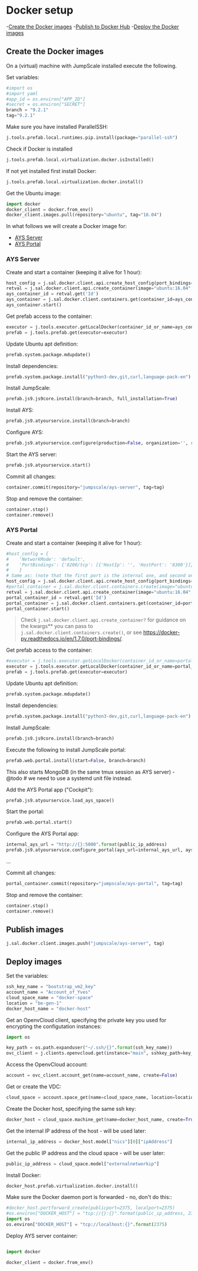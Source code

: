 # Docker setup

-[Create the Docker images](#create-images)
-[Publish to Docker Hub](#publish-images)
-[Deploy the Docker images](#deploy-images)

<a id="create-images"></a>
## Create the Docker images

On a (virtual) machine with JumpScale installed execute the following.

Set variables:
```python
#import os
#import yaml
#app_id = os.environ["APP_ID"]
#secret = os.environ["SECRET"]
branch = "9.2.1"
tag="9.2.1"
```

Make sure you have installed ParallelSSH:
```python
j.tools.prefab.local.runtimes.pip.install(package="parallel-ssh")
```

Check if Docker is installed
```python
j.tools.prefab.local.virtualization.docker.isInstalled()
```

If not yet installed first install Docker:
```python
j.tools.prefab.local.virtualization.docker.install()
```

Get the Ubuntu image:
```python
import docker
docker_client = docker.from_env()
docker_client.images.pull(repository="ubuntu", tag="16.04")
```

In what follows we will create a Docker image for:
- [AYS Server](#ays-server)
- [AYS Portal](#ays-portal)

<a id="ays-server"></a>
### AYS Server

Create and start a container (keeping it alive for 1 hour):
```python
host_config = j.sal.docker.client.api.create_host_config(port_bindings={5000: 5000})
retval = j.sal.docker.client.api.create_container(image="ubuntu:16.04", name="ays-server", command="sleep 3600", ports=[5000], host_config=host_config)
ays_container_id = retval.get('Id')
ays_container = j.sal.docker.client.containers.get(container_id=ays_container_id)
ays_container.start()
```

Get prefab access to the container:
```python
executor = j.tools.executor.getLocalDocker(container_id_or_name=ays_container_id)
prefab = j.tools.prefab.get(executor=executor)
```

Update Ubuntu apt definition:
```python
prefab.system.package.mdupdate()
```

Install dependencies:
```python
prefab.system.package.install("python3-dev,git,curl,language-pack-en")
```

Install JumpScale:
```python
prefab.js9.js9core.install(branch=branch, full_installation=True)
```

Install AYS:
```python
prefab.js9.atyourservice.install(branch=branch)
```

Configure AYS:
```python
prefab.js9.atyourservice.configure(production=False, organization='', restart=False, host="0.0.0.0", port=5000)
```

Start the AYS server:
```python
prefab.js9.atyourservice.start()
```

Commit all changes:
```python
container.commit(repository="jumpscale/ays-server", tag=tag)
```

Stop and remove the container:
```python
container.stop()
container.remove()
```

<a id="ays-portal"></a>
### AYS Portal

Create and start a container (keeping it alive for 1 hour):
```python
#host_config = {
#    'NetworkMode': 'default',
#    'PortBindings': {'8200/tcp': [{'HostIp': '', 'HostPort': '8300'}]}
#    }
# Same as: (note that the first port is the internal one, and second on the host)
host_config = j.sal.docker.client.api.create_host_config(port_bindings={8200: 8300})
#portal_container = j.sal.docker.client.containers.create(image="ubuntu:16.04", hostname="ays-portal", command="sleep 3600", ports=[8200], host_config=host_config)
retval = j.sal.docker.client.api.create_container(image="ubuntu:16.04", name="ays-portal", command="sleep 3600", ports=[8200], host_config=host_config)
portal_container_id = retval.get('Id')
portal_container = j.sal.docker.client.containers.get(container_id=portal_container_id)
portal_container.start()
```

> Check `j.sal.docker.client.api.create_container?` for guidance on the kwargs** you can pass to `j.sal.docker.client.containers.create()`, or see https://docker-py.readthedocs.io/en/1.7.0/port-bindings/.

Get prefab access to the container:
```python
#executor = j.tools.executor.getLocalDocker(container_id_or_name=portal_container.id)
executor = j.tools.executor.getLocalDocker(container_id_or_name=portal_container_id)
prefab = j.tools.prefab.get(executor=executor)
```

Update Ubuntu apt definition:
```python
prefab.system.package.mdupdate()
```

Install dependencies:
```python
prefab.system.package.install("python3-dev,git,curl,language-pack-en")
```

Install JumpScale:
```python
prefab.js9.js9core.install(branch=branch)
```

Execute the following to install JumpScale portal:
```python
prefab.web.portal.install(start=False, branch=branch)
```

This also starts MongoDB (in the same tmux session as AYS server) - @todo # we need to use a systemd unit file instead.

Add the AYS Portal app ("Cockpit"):
```python
prefab.js9.atyourservice.load_ays_space()
```

Start the portal:
```python
prefab.web.portal.start()
```

Configure the AYS Portal app:
```python
internal_ays_url = "http://{}:5000".format(public_ip_address)
prefab.js9.atyourservice.configure_portal(ays_url=internal_ays_url, ays_console_url=public_ays_url, portal_name="main", restart=True)
```

...

Commit all changes:
```python
portal_container.commit(repository="jumpscale/ays-portal", tag=tag)
```

Stop and remove the container:
```python
container.stop()
container.remove()
```



<a id="publish-images"></a>
## Publish images

```python
j.sal.docker.client.images.push("jumpscale/ays-server", tag)
```

<a id="deploy-images"></a>
## Deploy images

Set the variables:
```python
ssh_key_name = "bootstrap_vm2_key"
account_name = "Account_of_Yves"
cloud_space_name = "docker-space"
location = "be-gen-1"
docker_host_name = "docker-host"
```

Get an OpenvCloud client, specifying the private key you used for encrypting the configutation instances:
```python
import os

key_path = os.path.expanduser("~/.ssh/{}".format(ssh_key_name))
ovc_client = j.clients.openvcloud.get(instance="main", sshkey_path=key_path)
```

Access the OpenvCloud account:
```python
account = ovc_client.account_get(name=account_name, create=False)
```

Get or create the VDC:
```python
cloud_space = account.space_get(name=cloud_space_name, location=location, create=True)
```

Create the Docker host, specifying the same ssh key:
```python
docker_host = cloud_space.machine_get(name=docker_host_name, create=True, sshkeyname=ssh_key_name)
```

Get the internal IP address of the host - will be used later:
```python
internal_ip_address = docker_host.model["nics"][0]["ipAddress"]
```

Get the public IP address and the cloud space - will be user later:
```python
public_ip_address = cloud_space.model["externalnetworkip"]
```

Install Docker:
```python
docker_host.prefab.virtualization.docker.install()
```

Make sure the Docker daemon port is forwarded - no, don't do this::
```python
#docker_host.portforward_create(publicport=2375, localport=2375)
#os.environ["DOCKER_HOST"] = "tcp://{}:{}".format(public_ip_address, 2375)
import os
os.environ["DOCKER_HOST"] = "tcp://localhost:{}".format(2375)
```

Deploy AYS server container:
```python

import docker

docker_client = docker.from_env()
```
